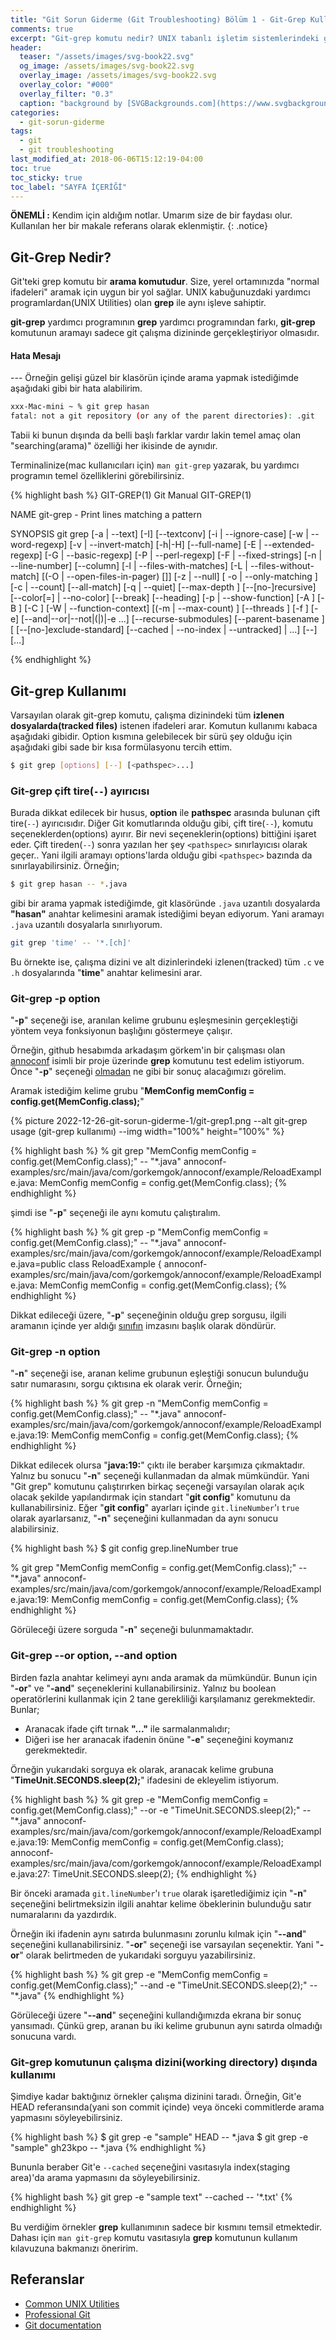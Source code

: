 ```yaml
---
title: "Git Sorun Giderme (Git Troubleshooting) Bölüm 1 - Git-Grep Kullanımı"
comments: true
excerpt: "Git-grep komutu nedir? UNIX tabanlı işletim sistemlerindeki grep yardımcı programından ne farkı vardır ve hangi durumlarda ve neredelerde kullanılır? Bu bölümde, git versiyon kontrol sisteminde sorun gidermek(git troubleshooting) için kullanılan bazı teknikleri sizinle paylaşmaya çalışacağım."
header:
  teaser: "/assets/images/svg-book22.svg"
  og_image: /assets/images/svg-book22.svg
  overlay_image: /assets/images/svg-book22.svg
  overlay_color: "#000"
  overlay_filter: "0.3"
  caption: "background by [SVGBackgrounds.com](https://www.svgbackgrounds.com/)"
categories:
  - git-sorun-giderme
tags:
  - git
  - git troubleshooting
last_modified_at: 2018-06-06T15:12:19-04:00
toc: true
toc_sticky: true
toc_label: "SAYFA İÇERİĞİ"
---
```


**ÖNEMLİ :** Kendim için aldığım notlar. Umarım size de bir faydası olur. Kullanılan her bir makale referans olarak eklenmiştir.
{: .notice}

## Git-Grep Nedir?

Git'teki grep komutu bir **arama komutudur**. Size, yerel ortamınızda "normal ifadeleri" aramak için uygun bir yol sağlar. UNIX kabuğunuzdaki yardımcı programlardan(UNIX Utilities) olan **grep** ile aynı işleve sahiptir.

**git-grep** yardımcı programının **grep** yardımcı programından farkı, **git-grep** komutunun aramayı sadece git çalışma dizininde gerçekleştiriyor olmasıdır.

<div class="notice--danger" markdown="1">
<h4 class="no_toc"><i class="fas fa-lightbulb"></i> Hata Mesajı</h4>
---
Örneğin gelişi güzel bir klasörün içinde arama yapmak istediğimde aşağıdaki gibi bir hata alabilirim.

```bash
xxx-Mac-mini ~ % git grep hasan
fatal: not a git repository (or any of the parent directories): .git
```
</div>

Tabii ki bunun dışında da belli başlı farklar vardır lakin temel amaç olan "searching(arama)" özelliği her ikisinde de aynıdır.

Terminalinize(mac kullanıcıları için) ``man git-grep`` yazarak, bu yardımcı programın temel özelliklerini görebilirsiniz.

{% highlight bash %}
GIT-GREP(1)                                                                            Git Manual                                                                           GIT-GREP(1)

NAME
       git-grep - Print lines matching a pattern

SYNOPSIS
       git grep [-a | --text] [-I] [--textconv] [-i | --ignore-case] [-w | --word-regexp]
                  [-v | --invert-match] [-h|-H] [--full-name]
                  [-E | --extended-regexp] [-G | --basic-regexp]
                  [-P | --perl-regexp]
                  [-F | --fixed-strings] [-n | --line-number] [--column]
                  [-l | --files-with-matches] [-L | --files-without-match]
                  [(-O | --open-files-in-pager) [<pager>]]
                  [-z | --null]
                  [ -o | --only-matching ] [-c | --count] [--all-match] [-q | --quiet]
                  [--max-depth <depth>] [--[no-]recursive]
                  [--color[=<when>] | --no-color]
                  [--break] [--heading] [-p | --show-function]
                  [-A <post-context>] [-B <pre-context>] [-C <context>]
                  [-W | --function-context]
                  [(-m | --max-count) <num>]
                  [--threads <num>]
                  [-f <file>] [-e] <pattern>
                  [--and|--or|--not|(|)|-e <pattern>...]
                  [--recurse-submodules] [--parent-basename <basename>]
                  [ [--[no-]exclude-standard] [--cached | --no-index | --untracked] | <tree>...]
                  [--] [<pathspec>...]

{% endhighlight %}

## Git-grep Kullanımı

Varsayılan olarak git-grep komutu, çalışma dizinindeki tüm **izlenen dosyalarda(tracked files)** istenen ifadeleri arar. Komutun kullanımı kabaca aşağıdaki gibidir. Option kısmına gelebilecek bir sürü şey olduğu için aşağıdaki gibi sade bir kısa formülasyonu tercih ettim.

```bash
$ git grep [options] [--] [<pathspec>...]
```
### Git-grep çift tire(``--``) ayırıcısı

Burada dikkat edilecek bir husus, **option** ile **pathspec** arasında bulunan çift tire(``--``) ayırıcısıdır. Diğer Git komutlarında olduğu gibi, çift tire(``--``), komutu seçeneklerden(options) ayırır. Bir nevi seçeneklerin(options) bittiğini işaret eder. Çift tireden(``--``) sonra yazılan her şey ``<pathspec>`` sınırlayıcısı olarak geçer.. Yani ilgili aramayı options'larda olduğu gibi ``<pathspec>`` bazında da sınırlayabilirsiniz. Örneğin;

```bash
$ git grep hasan -- *.java
```

gibi bir arama yapmak istediğimde, git klasöründe ``.java`` uzantılı dosyalarda **"hasan"** anahtar kelimesini aramak istediğimi beyan ediyorum. Yani aramayı ``.java`` uzantılı dosyalarla sınırlıyorum.

```bash
git grep 'time' -- '*.[ch]'
```

Bu örnekte ise, çalışma dizini ve alt dizinlerindeki izlenen(tracked) tüm ``.c`` ve ``.h`` dosyalarında "**time**" anahtar kelimesini arar.

### Git-grep -p option

"**-p**" seçeneği ise, aranılan kelime grubunu eşleşmesinin gerçekleştiği yöntem veya fonksiyonun başlığını göstermeye çalışır.

Örneğin, github hesabımda arkadaşım görkem'in bir çalışması olan [annoconf](https://github.com/cortix/annoconf/blob/master/annoconf-examples/src/main/java/com/gorkemgok/annoconf/example/GuiceInjectConfigExample.java) isimli bir proje üzerinde **grep** komutunu test edelim istiyorum. Önce "**-p**" seçeneği <u>olmadan</u> ne gibi bir sonuç alacağımızı görelim.

Aramak istediğim kelime grubu "**MemConfig memConfig = config.get(MemConfig.class);**"

{% picture 2022-12-26-git-sorun-giderme-1/git-grep1.png --alt git-grep usage (git-grep kullanımı) --img width="100%" height="100%" %}

{% highlight bash %}
% git grep "MemConfig memConfig = config.get(MemConfig.class);" -- "*.java"
annoconf-examples/src/main/java/com/gorkemgok/annoconf/example/ReloadExample.java:        MemConfig memConfig = config.get(MemConfig.class);
{% endhighlight %}

şimdi ise "**-p**" seçeneği ile aynı komutu çalıştıralım.

{% highlight bash %}
% git grep -p "MemConfig memConfig = config.get(MemConfig.class);" -- "*.java"
annoconf-examples/src/main/java/com/gorkemgok/annoconf/example/ReloadExample.java=public class ReloadExample {
annoconf-examples/src/main/java/com/gorkemgok/annoconf/example/ReloadExample.java:        MemConfig memConfig = config.get(MemConfig.class);
{% endhighlight %}

Dikkat edileceği üzere, "**-p**" seçeneğinin olduğu grep sorgusu, ilgili aramanın içinde yer aldığı [sınıfın](https://github.com/cortix/annoconf/blob/master/annoconf-examples/src/main/java/com/gorkemgok/annoconf/example/GuiceInjectConfigExample.java) imzasını başlık olarak döndürür.

### Git-grep -n option

"**-n**" seçeneği ise, aranan kelime grubunun eşleştiği sonucun bulunduğu satır numarasını, sorgu çıktısına ek olarak verir. Örneğin;

{% highlight bash %}
% git grep -n "MemConfig memConfig = config.get(MemConfig.class);" -- "*.java"
annoconf-examples/src/main/java/com/gorkemgok/annoconf/example/ReloadExample.java:19:        MemConfig memConfig = config.get(MemConfig.class);
{% endhighlight %}

Dikkat edilecek olursa "**java:19:**" çıktı ile beraber karşımıza çıkmaktadır. Yalnız bu sonucu "**-n**" seçeneği kullanmadan da almak mümkündür. Yani "Git grep" komutunu çalıştırırken birkaç seçeneği varsayılan olarak açık olacak şekilde yapılandırmak için standart "**git config**" komutunu da kullanabilirsiniz. Eğer "**git config**" ayarları içinde ``git.lineNumber``'ı ``true`` olarak ayarlarsanız, "**-n**" seçeneğini kullanmadan da aynı sonucu alabilirsiniz.
<!-- You can also use the standard "git config" command to configure several options to be on by default when running the "git grep" command. -->

{% highlight bash %}
$ git config grep.lineNumber true

% git grep "MemConfig memConfig = config.get(MemConfig.class);" -- "*.java"
annoconf-examples/src/main/java/com/gorkemgok/annoconf/example/ReloadExample.java:19:        MemConfig memConfig = config.get(MemConfig.class);
{% endhighlight %}

Görüleceği üzere sorguda "**-n**" seçeneği bulunmamaktadır.

### Git-grep --or option, --and option

Birden fazla anahtar kelimeyi aynı anda aramak da mümkündür. Bunun için "**-or**" ve "**-and**" seçeneklerini kullanabilirsiniz. Yalnız bu boolean operatörlerini kullanmak için 2 tane gerekliliği karşılamanız gerekmektedir. Bunlar;

* Aranacak ifade çift tırnak **"..."** ile sarmalanmalıdır;
* Diğeri ise her aranacak ifadenin önüne "**-e**" seçeneğini koymanız gerekmektedir.

Örneğin yukarıdaki sorguya ek olarak, aranacak kelime grubuna "**TimeUnit.SECONDS.sleep(2);**" ifadesini de ekleyelim istiyorum.

{% highlight bash %}
% git grep -e "MemConfig memConfig = config.get(MemConfig.class);" --or -e "TimeUnit.SECONDS.sleep(2);" -- "*.java"
annoconf-examples/src/main/java/com/gorkemgok/annoconf/example/ReloadExample.java:19:        MemConfig memConfig = config.get(MemConfig.class);
annoconf-examples/src/main/java/com/gorkemgok/annoconf/example/ReloadExample.java:27:            TimeUnit.SECONDS.sleep(2);
{% endhighlight %}

Bir önceki aramada ``git.lineNumber``'ı ``true`` olarak işaretlediğimiz için "**-n**" seçeneğini belirtmeksizin ilgili anahtar kelime öbeklerinin bulunduğu satır numaralarını da yazdırdık.

Örneğin iki ifadenin aynı satırda bulunmasını zorunlu kılmak için "**--and**" seçeneğini kullanabilirsiniz. "**-or**" seçeneği ise varsayılan seçenektir. Yani "**-or**" olarak belirtmeden de yukarıdaki sorguyu yazabilirsiniz.

{% highlight bash %}
% git grep -e "MemConfig memConfig = config.get(MemConfig.class);" --and -e "TimeUnit.SECONDS.sleep(2);" -- "*.java"
{% endhighlight %}

Görüleceği üzere "**--and**" seçeneğini kullandığımızda ekrana bir sonuç yansımadı. Çünkü grep, aranan bu iki kelime grubunun aynı satırda olmadığı sonucuna vardı.

### Git-grep komutunun çalışma dizini(working directory) dışında kullanımı

Şimdiye kadar baktığınız örnekler çalışma dizinini taradı. Örneğin, Git'e HEAD referansında(yani son commit içinde) veya önceki commitlerde arama yapmasını söyleyebilirsiniz.

{% highlight bash %}
$ git grep -e "sample" HEAD  -- *.java
$ git grep -e "sample" gh23kpo  -- *.java
{% endhighlight %}

Bununla beraber Git'e ``--cached`` seçeneğini vasıtasıyla index(staging area)'da arama yapmasını da söyleyebilirsiniz.

{% highlight bash %}
git grep -e "sample text" --cached -- '*.txt'
{% endhighlight %}


Bu verdiğim örnekler **grep** kullanımının sadece bir kısmını temsil etmektedir. Dahası için ``man git-grep`` komutu vasıtasıyla **grep** komutunun kullanım kılavuzuna bakmanızı öneririm.


## Referanslar

* [Common UNIX Utilities](http://parallel.vub.ac.be/documentation/linux/unixdoc_download/Utilities.html)
* [Professional Git](https://www.amazon.com/Professional-Git-Brent-Laster/dp/111928497X)
* [Git documentation](https://git-scm.com/doc)
